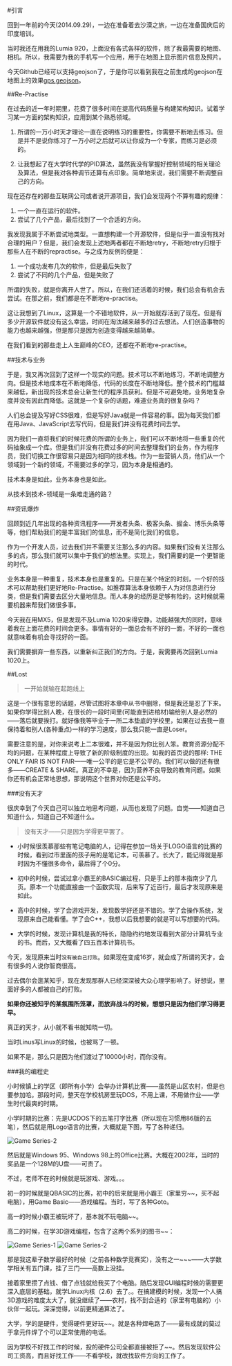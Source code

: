 #引言

回到一年前的今天(2014.09.29)，一边在准备着去沙漠之旅，一边在准备国庆后的印度培训。

当时我还在用我的Lumia 920，上面没有各式各样的软件，除了我最需要的地图、相机。所以，我需要为我的手机写一个应用，用于在地图上显示图片信息及照片。

今天Github已经可以支持geojson了，于是你可以看到我在之前生成的geojson在地图上的效果[gps.geojson](https://github.com/phodal-archive/onmap/blob/master/gps.geojson)。

##Re-Practise

在过去的近一年时期里，花费了很多时间在提高代码质量与构建架构知识。试着学习某一方面的架构知识，应用到某个熟悉领域。

1. 所谓的一万小时天才理论一直在说明练习的重要性，你需要不断地去练习。但是并不是说你练习了一万小时之后就可以让你成为一个专家，而练习是必须的。

2. 让我想起了在大学时代学的PID算法，虽然我没有掌握好控制领域的相关理论及算法，但是我对各种调节还算有点印象。简单地来说，我们需要不断调整自己的方向。

现在还存在的那些互联网公司或者说开源项目，我们会发现两个不算有趣的规律：

1. 一个一直在运行的软件。
2. 尝试了几个产品，最后找到了一个合适的方向。

我发现我属于不断尝试地类型。一直想构建一个开源软件，但是似乎一直没有找对合理的用户？但是，我们会发现上述地两者都在不断地retry，不断地retry归根于那些人在不断的repractise。与之成为反例的便是：

1. 一个成功发布几次的软件，但是最后失败了
2. 尝试了不同的几个产品，但是失败了

所谓的失败，就是你离开人世了。所以，在我们还活着的时候，我们总会有机会去尝试。在那之前，我们都是在不断地re-practise。

这让我想到了Linux，这算是一个不错地软件，从一开始就存活到了现在。但是有多少开源软件就没有这么幸运，时间在淘汰越来越多的过去想法。人们创造事物的能力也越来越强，但是那只是因为创造变得越来越简单。

在我们看到的那些走上人生巅峰的CEO，还都在不断地re-practise。

##技术与业务

于是，我又再次回到了这样一个现实的问题。技术可以不断地练习，不断地调整方向。但是技术地成本在不断地降低，代码的长度在不断地降低。整个技术的门槛越来越低，新出现的技术总会让新生代的程序员获利。但是不可避免地，业务地复杂度并没有因此而降低。这就是一个复杂的话题，难道业务真的很复杂吗？

人们总会提及写好CSS很难，但是写好Java就是一件容易的事。因为每天我们都在用Java、JavaScript去写代码，但是我们并没有花费时间去学。

因为我们一直将我们的时候花费的所谓的业务上，我们可以不断地将一些重复的代码抽象成一个库。但是我们并没有花费过多的时间去整理我们的业务，作为程序员，我们切换工作很容易只是因为相同的技术栈。作为一些营销人员，他们从一个领域到一个新的领域，不需要过多的学习，因为本身是相通的。

技术本身是如此，业务本身也是如此。

从技术到技术-领域是一条难走通的路？

##资讯爆炸

回顾到近几年出现的各种资讯程序——开发者头条、极客头条、掘金、博乐头条等等，他们帮助我们的是丰富我们的信息，而不是简化我们的信息。

作为一个开发人员，过去我们并不需要关注那么多的内容。如果我们没有关注那么多的点，那么我们就可以集中于我们的想法里。实现上，我们需要的是一个更智能的时代。

业务本身是一种重复，技术本身也是重复的。只是在某个特定的时刻，一个好的技术可以帮助我们更好地Re-Practise。如推荐算法本身依赖于人为对信息进行分类，但是我们需要去区分大量地信息。而人本身的经历是足够有险的，这时候就需要机器来帮我们做很多事。

今天我在用MX5，但是发现不及Lumia 1020来得安静。功能越强大的同时，意味着我在上面花费的时间会更多。事情有好的一面总会有不好的一面，不好的一面也就意味着有机会寻找好的一面。

我们需要摒弃一些东西，以重新纠正我们的方向。于是，我需要再次回到Lumia 1020上。

##Lost

> 一开始就输在起跑线上

这是一个很有意思的话题，尽管试图将本章中从书中删除，但是我还是忍了下来。如果你学得比别人晚，在很长的一段时间里(可能直到进棺材)输给别人是必然的——落后就要挨打。就好像我等毕业于一所二本垫底的学校里，如果在过去我一直保持着和别人(各种重点)一样的学习速度，那么我只能一直是Loser。

需要注意的是，对你来说考上二本很难，并不是因为你比别人笨。教育资源分配不均的问题，在某种程度上导致了新的阶级制度的出现。如我的首页说的那样: THE ONLY FAIR IS NOT FAIR——唯一公平的是它是不公平的。我们可以做的还有很多——CREATE & SHARE。真正的不幸是，因为营养不良导致的教育问题。如果你还有机会正常地思想，那说明这个世界对你还是公平的。

###没有天才

很庆幸到了今天自己可以独立地思考问题，从而也发现了问题。自觉——知道自己知道什么，知道自己不知道什么。

> 没有天才——只是因为学得更早罢了。

- 小时候很羡慕那些有笔记电脑的人，记得在参加一场关于LOGO语言的比赛的时候，看到过市里面的孩子用的是笔记本，可羡慕了。长大了，能记得就是那时因为不懂很多命令，最后得了个0分。

- 初中的时候，尝试过拿小霸王的BASIC编过程，只是手上的那本指南少了几页。原本一个功能直接由一个函数实现，后来写了近百行，最后才发现原来是如此。

- 高中的时候，学了会游戏开发，发现数学好还是不错的。学了会操作系统，发现原来自己能看懂。学了会C++，我想以后我想要的就是可以写想要的代码。

- 大学的时候，发现计算机是我的特长，隐隐约约地发现看到大部分计算机专业的书。而后，又大概看了四五百本计算机书。

今天，发现原来当时``没有被自己打败``。如果现在变成16岁，就会成了所谓的天才，会有很多的人说你智商很高。

过去偶尔会逛某知乎，现在发现那群人已经深深被大众心理学影响了。好想说，里面好多的人都被自己的打败。

**如果你还被知乎的某氛围所笼罩，而放弃战斗的时候，想想只是因为他们学习得更早。**

真正的天才，从小就不看书就知晓一切。

当时Linus写Linux的时候，也被骂了一顿。

如果不是，那么只是因为他们渡过了10000小时，而你没有。

###我的编程史

小时候镇上的学区（即所有小学）会举办计算机比赛——虽然是山区农村，但是也要参加哈。那段时间，整天在学校机房里玩DOS，不用上课，不用做作业——学生时代最爽的时期。

小学时期的比赛：先是UCDOS下的五笔打字比赛（所以现在习惯用86版的五笔），然后就是用Logo语言的比赛，大概就是下图，写了各种递归。

![Game Series-2](http://repractise.phodal.com/img/lost/logo.png)

然后就是Windows 95、Windows 98上的Office比赛。大概在2002年，当时的奖品是一个128M的U盘——可贵了。

不过，老师不在的时候就是玩游戏、游戏。。。

初一的时候就是QBASIC的比赛，初中的后来就是用小霸王（家里穷~~，买不起电脑），用Game Basic——游戏编程。当时，写了各种Goto。

高一的时候小霸王被玩坏了，基本就不玩电脑~~。

高二的时候，在学3D游戏编程，包含了这两个系列的图书~~：

![Game Series-1](http://repractise.phodal.com/img/lost/game-series-1.png) ![Game Series-2](http://repractise.phodal.com/img/lost/game-series-2.png)

那是我这辈子数学最好的时候（之前各种数学竞赛奖），没有之一~~~——大学数学相关有五门课，挂了三门——高数上没挂。

接着家里攒了点钱、借了点钱就给我买了个电脑。随后发现GUI编程时候的需要更深入底层的基础，就学Linux内核（2.6）去了。。在搞建模的时候，发现一个人搞3D游戏的难度太大了，就没继续了——农村，找不到合适的（家里有电脑的）小伙伴一起玩。深深觉得，以前更精通算法了。

大学，学的是硬件，觉得硬件更好玩~~。就是各种焊电路了——最有成就的莫过于拿元件焊了个可以正常使用的电话。

因为学校不好找工作的时候，投的硬件公司全都直接被拒了~~。然后发现软件公司工资高，而且好找工作——不看学校，就改找软件方向的工作了。

